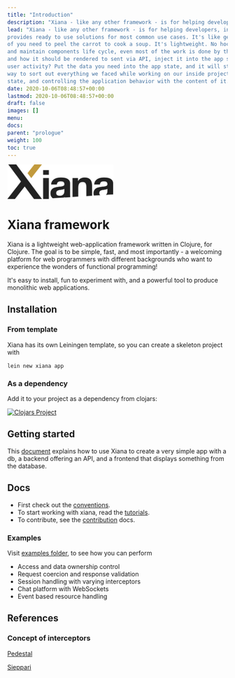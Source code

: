 ```yaml
---
title: "Introduction"
description: "Xiana - like any other framework - is for helping developers, without using any magic."
lead: "Xiana - like any other framework - is for helping developers, in this case to create web applications. It
provides ready to use solutions for most common use cases. It's like getting prepared and portioned ingredients instead
of you need to peel the carrot to cook a soup. It's lightweight. No hocus-pocus is necessary to spin up the application
and maintain components life cycle, even most of the work is done by the framework. You just define the database query,
and how it should be rendered to sent via API, inject it into the app state and the work is done. You wanna follow the
user activity? Put the data you need into the app state, and it will store it for you. The goal was having an universal
way to sort out everything we faced while working on our inside projects. We're just passing through the application
state, and controlling the application behavior with the content of it."
date: 2020-10-06T08:48:57+00:00
lastmod: 2020-10-06T08:48:57+00:00
draft: false
images: []
menu:
docs:
parent: "prologue"
weight: 100
toc: true
---
```


<img src="resources/images/Xiana.png" width="242">

# Xiana framework

Xiana is a lightweight web-application framework written in Clojure, for Clojure. The goal is to be simple, fast, and
most importantly - a welcoming platform for web programmers with different backgrounds who want to experience the
wonders
of functional programming!

It's easy to install, fun to experiment with, and a powerful tool to produce monolithic web applications.

## Installation

### From template

Xiana has its own Leiningen template, so you can create a skeleton project with

```shell
lein new xiana app
```

### As a dependency

Add it to your project as a dependency from clojars:

[![Clojars Project](https://img.shields.io/clojars/v/com.flexiana/framework.svg)](https://clojars.org/com.flexiana/framework)

## Getting started

This [document](./getting-started.md) explains how to use Xiana to create a very simple app with a db, a backend
offering an API, and a frontend that displays something from the database.

## Docs

- First check out the [conventions](./conventions.md).
- To start working with xiana, read the [tutorials](./tutorials.md).
- To contribute, see the [contribution](./contribution.md) docs.

### Examples

Visit [examples folder](https://github.com/Flexiana/framework/tree/main/examples), to see how you can perform

- Access and data ownership control
- Request coercion and response validation
- Session handling with varying interceptors
- Chat platform with WebSockets
- Event based resource handling

## References

### Concept of interceptors

[Pedestal](http://pedestal.io/reference/interceptors)

[Sieppari](https://github.com/metosin/sieppari)
